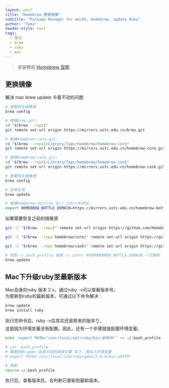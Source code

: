 ```yaml
---
layout: post
title: "Homebrew 更换镜像"
subtitle: "Package Manager for macOS, Homebrew, update Ruby"
author: "Toma"
header-style: text
tags:
  - 笔记
  - brew
  - ruby
  - mac
---
```


> 安装教程 [Homebrew 官网](https://brew.sh/index_zh-cn.html)


## 更换镜像

解决 mac brew update 卡着不动的问题

```sh
# 查看现在镜像源
brew config

# 替换brew.git:
cd "$(brew --repo)"
git remote set-url origin https://mirrors.ustc.edu.cn/brew.git

# 替换homebrew-core.git:
cd "$(brew --repo)/Library/Taps/homebrew/homebrew-core"
git remote set-url origin https://mirrors.ustc.edu.cn/homebrew-core.git

# 替换homebrew-cask.git:
cd "$(brew --repo)/Library/Taps/homebrew/homebrew-cask"
git remote set-url origin https://mirrors.ustc.edu.cn/homebrew-cask.git

# 查看现在镜像源
brew config

# 应用生效
brew update

# 替换homebrew-bottles 在~/.zshrc中添加
export HOMEBREW_BOTTLE_DOMAIN=https://mirrors.ustc.edu.cn/homebrew-bottles

```


如果需要恢复之前的镜像源

```sh
git -C "$(brew --repo)" remote set-url origin https://github.com/Homebrew/brew.git

git -C "$(brew --repo homebrew/core)" remote set-url origin https://github.com/Homebrew/homebrew-core.git

git -C "$(brew --repo homebrew/cask)" remote set-url origin https://github.com/Homebrew/homebrew-cask.git

# 找到 ~/.bash_profile 或者 ~/.zshrc 中的HOMEBREW_BOTTLE_DOMAIN 一行删除
brew update
```


## Mac下升级ruby至最新版本

Mac自身的ruby 版本 2.x，通过ruby -v可以查看版本号。<br />
为更新到ruby的最新版本，可通过以下命令解决：

```sh
brew update
brew install ruby
```

执行完命令后，ruby -v后其实还是原来的版本👌，<br />
这是因为环境变量没有配置。因此，还有一个步骤就是配置环境变量。

```sh
echo 'export PATH="/usr/local/opt/ruby/bin:$PATH"' >> ~/.bash_profile

# cat .bash_profile
# 需要找到 gems 版本对应的具体位置 如下，再加入环境变量
# export PATH="/usr/local/lib/ruby/gems/3.0.0/bin:$PATH"

# 刷新
source ~/.bash_profile
```

执行后，查看版本后，会判断已更新到最新版本。
